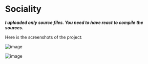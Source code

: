 # Sociality

***I uploaded only source files. You need to have react to compile the sources.***

Here is the screenshots of the project:

![image](https://user-images.githubusercontent.com/74937539/127357796-fa529c48-8220-4905-b1fb-f51100907f1d.png)

![image](https://user-images.githubusercontent.com/74937539/127357760-da919a95-ba99-43a3-be0f-48dafab40e45.png)



